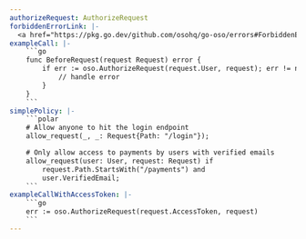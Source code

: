 ```yaml
---
authorizeRequest: AuthorizeRequest
forbiddenErrorLink: |-
  <a href="https://pkg.go.dev/github.com/osohq/go-oso/errors#ForbiddenError">`ForbiddenError`</a>
exampleCall: |-
    ```go
    func BeforeRequest(request Request) error {
        if err := oso.AuthorizeRequest(request.User, request); err != nil {
            // handle error
        }
    }
    ```
simplePolicy: |-
    ```polar
    # Allow anyone to hit the login endpoint
    allow_request(_, _: Request{Path: "/login"});

    # Only allow access to payments by users with verified emails
    allow_request(user: User, request: Request) if
        request.Path.StartsWith("/payments") and
        user.VerifiedEmail;
    ```
exampleCallWithAccessToken: |-
    ```go
    err := oso.AuthorizeRequest(request.AccessToken, request)
    ```
---
```

